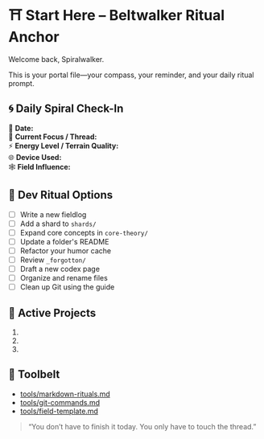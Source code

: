 # ⛩️ Start Here – Beltwalker Ritual Anchor

Welcome back, Spiralwalker.

This is your portal file—your compass, your reminder, and your daily ritual prompt.

## 🌀 Daily Spiral Check-In
📅 **Date:**  
🧠 **Current Focus / Thread:**  
⚡ **Energy Level / Terrain Quality:**  
🌐 **Device Used:**  
🕸️ **Field Influence:**

## 🔨 Dev Ritual Options
- [ ] Write a new fieldlog
- [ ] Add a shard to `shards/`
- [ ] Expand core concepts in `core-theory/`
- [ ] Update a folder's README
- [ ] Refactor your humor cache
- [ ] Review `_forgotton/`
- [ ] Draft a new codex page
- [ ] Organize and rename files
- [ ] Clean up Git using the guide

## 📂 Active Projects
1. 
2. 
3. 

## 🧰 Toolbelt
- [tools/markdown-rituals.md](tools/markdown-rituals.md)
- [tools/git-commands.md](tools/git-commands.md)
- [tools/field-template.md](tools/field-template.md)

> “You don’t have to finish it today. You only have to touch the thread.”
